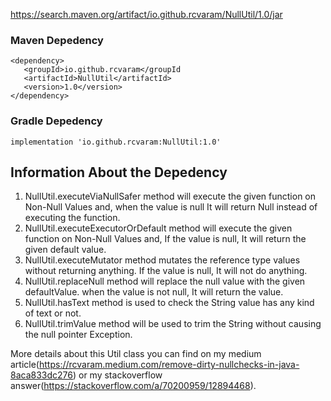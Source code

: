 https://search.maven.org/artifact/io.github.rcvaram/NullUtil/1.0/jar

### Maven Depedency
```
<dependency>
   <groupId>io.github.rcvaram</groupId
   <artifactId>NullUtil</artifactId>
   <version>1.0</version>
</dependency>
```

### Gradle Depedency 
```
implementation 'io.github.rcvaram:NullUtil:1.0'
```


## Information About the Depedency

1. NullUtil.executeViaNullSafer method will execute the given function on Non-Null Values and, when the value is null It will return Null instead of executing the function.
2. NullUtil.executeExecutorOrDefault method will execute the given function on Non-Null Values and, If the value is null, It will return the given default value.
3. NullUtil.executeMutator method mutates the reference type values without returning anything. If the value is null, It will not do anything.
4. NullUtil.replaceNull method will replace the null value with the given defaultValue. when the value is not null, It will return the value.
5. NullUtil.hasText method is used to check the String value has any kind of text or not.
6. NullUtil.trimValue method will be used to trim the String without causing the null pointer Exception.


More details about this Util class you can find on my medium article(https://rcvaram.medium.com/remove-dirty-nullchecks-in-java-8aca833dc276) or my stackoverflow answer(https://stackoverflow.com/a/70200959/12894468).
